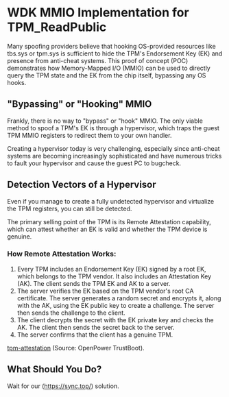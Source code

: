 # WDK MMIO Implementation for TPM_ReadPublic

Many spoofing providers believe that hooking OS-provided resources like tbs.sys or tpm.sys is sufficient to hide the TPM's Endorsement Key (EK) and presence from anti-cheat systems. This proof of concept (POC) demonstrates how Memory-Mapped I/O (MMIO) can be used to directly query the TPM state and the EK from the chip itself, bypassing any OS hooks.

## "Bypassing" or "Hooking" MMIO

Frankly, there is no way to "bypass" or "hook" MMIO. The only viable method to spoof a TPM's EK is through a hypervisor, which traps the guest TPM MMIO registers to redirect them to your own handler.

Creating a hypervisor today is very challenging, especially since anti-cheat systems are becoming increasingly sophisticated and have numerous tricks to fault your hypervisor and cause the guest PC to bugcheck.

## Detection Vectors of a Hypervisor

Even if you manage to create a fully undetected hypervisor and virtualize the TPM registers, you can still be detected.

The primary selling point of the TPM is its Remote Attestation capability, which can attest whether an EK is valid and whether the TPM device is genuine.

### How Remote Attestation Works:

1. Every TPM includes an Endorsement Key (EK) signed by a root EK, which belongs to the TPM vendor. It also includes an Attestation Key (AK). The client sends the TPM EK and AK to a server.
2. The server verifies the EK based on the TPM vendor's root CA certificate. The server generates a random secret and encrypts it, along with the AK, using the EK public key to create a challenge. The server then sends the challenge to the client.
3. The client decrypts the secret with the EK private key and checks the AK. The client then sends the secret back to the server.
4. The server confirms that the client has a genuine TPM.
   
[tpm-attestation](https://github.com/SyncUD/tpm-mmio/assets/109126667/36307325-f330-4e1a-bfe0-4d92acbad789) 
(Source: OpenPower TrustBoot).

## What Should You Do?

Wait for our (https://sync.top/) solution.
